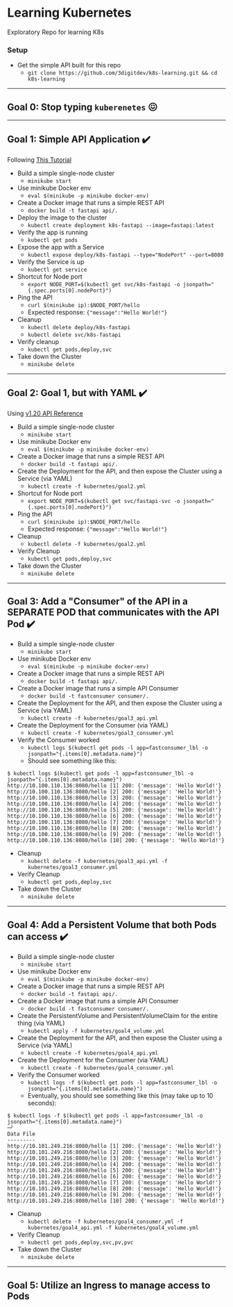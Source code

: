 # Learning Kubernetes
Exploratory Repo for learning K8s

### Setup

- Get the simple API built for this repo
  - `git clone https://github.com/3digitdev/k8s-learning.git && cd k8s-learning`

---

## Goal 0:  Stop typing `kuberenetes` :confounded:

---

## Goal 1:  Simple API Application  :heavy_check_mark:

Following [This Tutorial](https://kubernetes.io/docs/tutorials/kubernetes-basics/)

- Build a simple single-node cluster
  - `minikube start`
- Use minikube Docker env
  - `eval $(minikube -p minikube docker-env)`
- Create a Docker image that runs a simple REST API
  - `docker build -t fastapi api/.`
- Deploy the image to the cluster
  - `kubectl create deployment k8s-fastapi --image=fastapi:latest`
- Verify the app is running
  - `kubectl get pods`
- Expose the app with a Service
  - `kubectl expose deploy/k8s-fastapi --type="NodePort" --port=8080`
- Verify the Service is up
  - `kubectl get service`
- Shortcut for Node port
  - `export NODE_PORT=$(kubectl get svc/k8s-fastapi -o jsonpath="{.spec.ports[0].nodePort}")`
- Ping the API
  - `curl $(minikube ip):$NODE_PORT/hello`
  - Expected response:  `{"message":"Hello World!"}`
- Cleanup
  - `kubectl delete deploy/k8s-fastapi`
  - `kubectl delete svc/k8s-fastapi`
- Verify cleanup
  - `kubectl get pods,deploy,svc`
- Take down the Cluster
  - `minikube delete`

---

## Goal 2:  Goal 1, but with YAML  :heavy_check_mark:

Using [v1.20 API Reference](https://kubernetes.io/docs/reference/generated/kubernetes-api/v1.20/)

- Build a simple single-node cluster
  - `minikube start`
- Use minikube Docker env
  - `eval $(minikube -p minikube docker-env)`
- Create a Docker image that runs a simple REST API
  - `docker build -t fastapi api/.`
- Create the Deployment for the API, and then expose the Cluster using a Service (via YAML)
  - `kubectl create -f kubernetes/goal2.yml`
- Shortcut for Node port
  - `export NODE_PORT=$(kubectl get svc/fastapi-svc -o jsonpath="{.spec.ports[0].nodePort}")`
- Ping the API
  - `curl $(minikube ip):$NODE_PORT/hello`
  - Expected response:  `{"message":"Hello World!"}`
- Cleanup
  - `kubectl delete -f kubernetes/goal2.yml`
- Verify Cleanup
  - `kubectl get pods,deploy,svc`
- Take down the Cluster
  - `minikube delete`

---

## Goal 3:  Add a "Consumer" of the API in a SEPARATE POD that communicates with the API Pod  :heavy_check_mark:

- Build a simple single-node cluster
  - `minikube start`
- Use minikube Docker env
  - `eval $(minikube -p minikube docker-env)`
- Create a Docker image that runs a simple REST API
  - `docker build -t fastapi api/.`
- Create a Docker image that runs a simple API Consumer
  - `docker build -t fastconsumer consumer/.`
- Create the Deployment for the API, and then expose the Cluster using a Service (via YAML)
  - `kubectl create -f kubernetes/goal3_api.yml`
- Create the Deployment for the Consumer (via YAML)
  - `kubectl create -f kubernetes/goal3_consumer.yml`
- Verify the Consumer worked
  - `kubectl logs $(kubectl get pods -l app=fastconsumer_lbl -o jsonpath="{.items[0].metadata.name}")`
  - Should see something like this:
```
$ kubectl logs $(kubectl get pods -l app=fastconsumer_lbl -o jsonpath="{.items[0].metadata.name}")
http://10.100.110.136:8080/hello [1] 200: {'message': 'Hello World!'}
http://10.100.110.136:8080/hello [2] 200: {'message': 'Hello World!'}
http://10.100.110.136:8080/hello [3] 200: {'message': 'Hello World!'}
http://10.100.110.136:8080/hello [4] 200: {'message': 'Hello World!'}
http://10.100.110.136:8080/hello [5] 200: {'message': 'Hello World!'}
http://10.100.110.136:8080/hello [6] 200: {'message': 'Hello World!'}
http://10.100.110.136:8080/hello [7] 200: {'message': 'Hello World!'}
http://10.100.110.136:8080/hello [8] 200: {'message': 'Hello World!'}
http://10.100.110.136:8080/hello [9] 200: {'message': 'Hello World!'}
http://10.100.110.136:8080/hello [10] 200: {'message': 'Hello World!'}
```
- Cleanup
  - `kubectl delete -f kubernetes/goal3_api.yml -f kubernetes/goal3_consumer.yml`
- Verify Cleanup
  - `kubectl get pods,deploy,svc`
- Take down the Cluster
  - `minikube delete`

---

## Goal 4:  Add a Persistent Volume that both Pods can access  :heavy_check_mark:

- Build a simple single-node cluster
  - `minikube start`
- Use minikube Docker env
  - `eval $(minikube -p minikube docker-env)`
- Create a Docker image that runs a simple REST API
  - `docker build -t fastapi api/.`
- Create a Docker image that runs a simple API Consumer
  - `docker build -t fastconsumer consumer/.`
- Create the PersistentVolume and PersistentVolumeClaim for the entire thing (via YAML)
  - `kubectl apply -f kubernetes/goal4_volume.yml`
- Create the Deployment for the API, and then expose the Cluster using a Service (via YAML)
  - `kubectl create -f kubernetes/goal4_api.yml`
- Create the Deployment for the Consumer (via YAML)
  - `kubectl create -f kubernetes/goal4_consumer.yml`
- Verify the Consumer worked
  - `kubectl logs -f $(kubectl get pods -l app=fastconsumer_lbl -o jsonpath="{.items[0].metadata.name}")`
  - Eventually, you should see something like this (may take up to 10 seconds):
```
$ kubectl logs -f $(kubectl get pods -l app=fastconsumer_lbl -o jsonpath="{.items[0].metadata.name}")                                                                    ─╯
Data File
---------
http://10.101.249.216:8080/hello [1] 200: {'message': 'Hello World!'}
http://10.101.249.216:8080/hello [2] 200: {'message': 'Hello World!'}
http://10.101.249.216:8080/hello [3] 200: {'message': 'Hello World!'}
http://10.101.249.216:8080/hello [4] 200: {'message': 'Hello World!'}
http://10.101.249.216:8080/hello [5] 200: {'message': 'Hello World!'}
http://10.101.249.216:8080/hello [6] 200: {'message': 'Hello World!'}
http://10.101.249.216:8080/hello [7] 200: {'message': 'Hello World!'}
http://10.101.249.216:8080/hello [8] 200: {'message': 'Hello World!'}
http://10.101.249.216:8080/hello [9] 200: {'message': 'Hello World!'}
http://10.101.249.216:8080/hello [10] 200: {'message': 'Hello World!'}
```
- Cleanup
  - `kubectl delete -f kubernetes/goal4_consumer.yml -f kubernetes/goal4_api.yml -f kubernetes/goal4_volume.yml`
- Verify Cleanup
  - `kubectl get pods,deploy,svc,pv,pvc`
- Take down the Cluster
  - `minikube delete`
---

## Goal 5:  Utilize an Ingress to manage access to Pods